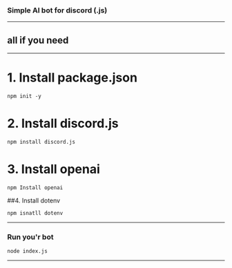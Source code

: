 ### Simple AI bot for discord (.js)

___

## all if you need 

___

# 1. Install package.json

``npm init -y``

# 2. Install discord.js 

``npm install discord.js``

# 3. Install openai

``npm Install openai``

##4. Install dotenv

``npm isnatll dotenv``

___

### Run you'r bot 

``node index.js``

___
